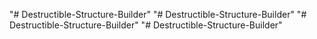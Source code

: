 "# Destructible-Structure-Builder" 
"# Destructible-Structure-Builder" 
"# Destructible-Structure-Builder" 
"# Destructible-Structure-Builder" 

